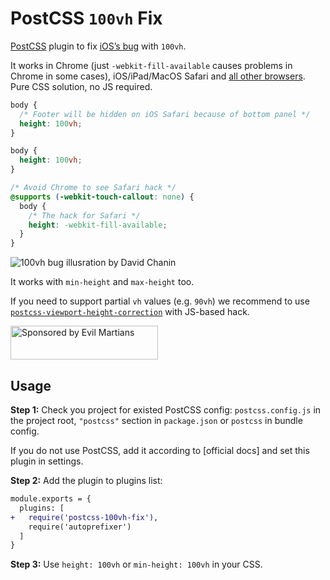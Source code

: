 # PostCSS `100vh` Fix

[PostCSS] plugin to fix [iOS’s bug] with `100vh`.

It works in Chrome (just `-webkit-fill-available` causes problems in Chrome
in some cases), iOS/iPad/MacOS Safari and [all other browsers].
Pure CSS solution, no JS required.

```css
body {
  /* Footer will be hidden on iOS Safari because of bottom panel */
  height: 100vh;
}
```

```css
body {
  height: 100vh;
}

/* Avoid Chrome to see Safari hack */
@supports (-webkit-touch-callout: none) {
  body {
    /* The hack for Safari */
    height: -webkit-fill-available;
  }
}
```

<img src="https://chanind.github.io/assets/100vh_problem.png"
     alt="100vh bug illusration by David Chanin"
     title="By David Chanin">

It works with `min-height` and `max-height` too.

If you need to support partial `vh` values (e.g. `90vh`) we recommend
to use [`postcss-viewport-height-correction`] with JS-based hack.

[`postcss-viewport-height-correction`]: https://github.com/Faisal-Manzer/postcss-viewport-height-correction
[all other browsers]: https://caniuse.com/#feat=viewport-units
[iOS’s bug]: https://allthingssmitty.com/2020/05/11/css-fix-for-100vh-in-mobile-webkit/
[PostCSS]: https://github.com/postcss/postcss

<a href="https://evilmartians.com/?utm_source=postcss-dark-theme-class">
  <img src="https://evilmartians.com/badges/sponsored-by-evil-martians.svg"
       alt="Sponsored by Evil Martians" width="236" height="54">
</a>

## Usage


**Step 1:** Check you project for existed PostCSS config: `postcss.config.js`
in the project root, `"postcss"` section in `package.json`
or `postcss` in bundle config.

If you do not use PostCSS, add it according to [official docs]
and set this plugin in settings.

**Step 2:** Add the plugin to plugins list:

```diff
module.exports = {
  plugins: [
+   require('postcss-100vh-fix'),
    require('autoprefixer')
  ]
}
```

**Step 3:** Use `height: 100vh` or `min-height: 100vh` in your CSS.
